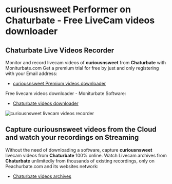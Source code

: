 # curiousnsweet Performer on Chaturbate - Free LiveCam videos downloader

## Chaturbate Live Videos Recorder

Monitor and record livecam videos of **curiousnsweet** from **Chaturbate** with Moniturbate.com
Get a premium trial for free by just and only registering with your Email address:
* [curiousnsweet Premium videos downloader](https://moniturbate.com/request-demo-licence-key.html)

Free livecam videos downloader - Moniturbate Software:
* [Chaturbate videos downloader](https://moniturbate.com/moniturbate-download-software.html)

![curiousnsweet livecam videos recorder](https://peachurnet.com/templates/moniturbate-software.png)


## Capture curiousnsweet videos from the Cloud and watch your recordings on Streaming

Without the need of downloading a software, capture **curiousnsweet** livecam videos from **Chaturbate** 100% online.
Watch Livecam archives from **Chaturbate** unlimitedly from thousands of existing recordings, only on Peachurbate.com and its websites network:
* [Chaturbate videos archives](https://peachurnet.com/)